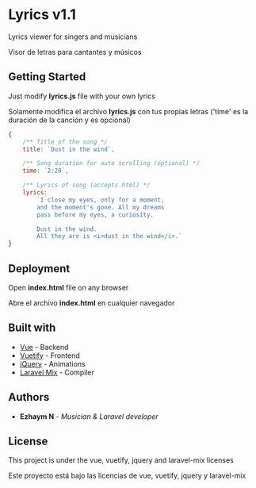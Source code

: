 # Lyrics v1.1

Lyrics viewer for singers and musicians

Visor de letras para cantantes y músicos

## Getting Started

Just modify **lyrics.js** file with your own lyrics

Solamente modifica el archivo **lyrics.js** con tus propias letras ('time' es la duración de la canción y es opcional)

```javascript
{
    /** Title of the song */
    title: `Dust in the wind`,

    /** Song duration for auto scrolling (optional) */
    time: `2:20`,

    /** Lyrics of song (accepts html) */
    lyrics:
        `I close my eyes, only for a moment,
        and the moment's gone. All my dreams
        pass before my eyes, a curiosity.

        Dust in the wind.
        All they are is <i>dust in the wind</i>.`
}
```

## Deployment

Open **index.html** file on any browser

Abre el archivo **index.html** en cualquier navegador

## Built with

* [Vue](https://vuejs.org/) - Backend
* [Vuetify](https://vuetifyjs.com) - Frontend
* [jQuery](https://jquery.com/) - Animations
* [Laravel Mix](https://laravel-mix.com) - Compiler

## Authors

* **Ezhaym N** - *Musician & Laravel developer*

## License

This project is  under the vue, vuetify, jquery and laravel-mix licenses

Este proyecto está bajo las licencias de vue, vuetify, jquery y laravel-mix